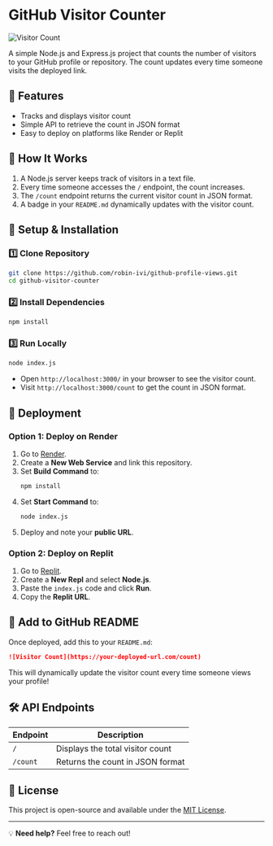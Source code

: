 # GitHub Visitor Counter

![Visitor Count](https://img.shields.io/badge/dynamic/json?color=blue&label=Visitors&query=visitors&url=https%3A%2F%2Fgithub-profile-views.onrender.com%2Fcount)

A simple Node.js and Express.js project that counts the number of visitors to your GitHub profile or repository. The count updates every time someone visits the deployed link.

## 🚀 Features
- Tracks and displays visitor count
- Simple API to retrieve the count in JSON format
- Easy to deploy on platforms like Render or Replit

## 📌 How It Works
1. A Node.js server keeps track of visitors in a text file.
2. Every time someone accesses the `/` endpoint, the count increases.
3. The `/count` endpoint returns the current visitor count in JSON format.
4. A badge in your `README.md` dynamically updates with the visitor count.

## 🔧 Setup & Installation
### 1️⃣ Clone Repository
```sh
git clone https://github.com/robin-ivi/github-profile-views.git
cd github-visitor-counter
```

### 2️⃣ Install Dependencies
```sh
npm install
```

### 3️⃣ Run Locally
```sh
node index.js
```
- Open `http://localhost:3000/` in your browser to see the visitor count.
- Visit `http://localhost:3000/count` to get the count in JSON format.

## 🚀 Deployment
### **Option 1: Deploy on Render**
1. Go to [Render](https://render.com/).
2. Create a **New Web Service** and link this repository.
3. Set **Build Command** to:
   ```sh
   npm install
   ```
4. Set **Start Command** to:
   ```sh
   node index.js
   ```
5. Deploy and note your **public URL**.

### **Option 2: Deploy on Replit**
1. Go to [Replit](https://replit.com/).
2. Create a **New Repl** and select **Node.js**.
3. Paste the `index.js` code and click **Run**.
4. Copy the **Replit URL**.

## 📌 Add to GitHub README
Once deployed, add this to your `README.md`:
```markdown
![Visitor Count](https://your-deployed-url.com/count)
```
This will dynamically update the visitor count every time someone views your profile!

## 🛠 API Endpoints
| Endpoint  | Description |
|-----------|------------|
| `/`       | Displays the total visitor count |
| `/count`  | Returns the count in JSON format |

## 🎯 License
This project is open-source and available under the [MIT License](LICENSE).

---
💡 **Need help?** Feel free to reach out!
